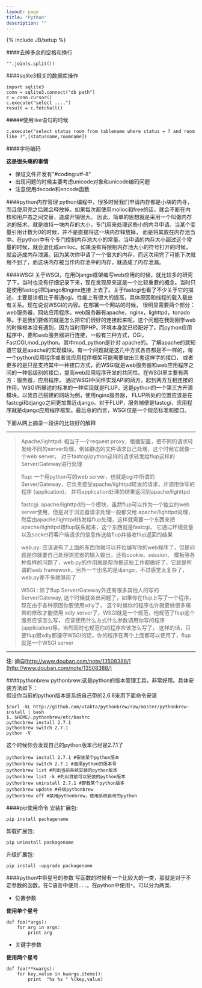```yaml
---
layout: page
title: "Python"
description: ""
---
```

{% include JB/setup %}

####去掉多余的空格和换行

    "".join(s.split())

####sqlite3相关的数据库操作

    import sqlite3
    conn = sqlite3.connect("db path")
    c = conn.cursor()
    c.execute("select ....")
    result = c.fetchall()

#####使用like语句的时候

    c.execute("select status room from tablename where status = ? and room like ?",[statusname,roomname])

####字符编码

**这是很头痛的事情**
+ 保证文件开发有"#coding:utf-8"
+ 出现问题的时候主要考虑unicode对象和unicode编码问题
+ 注意使用decode和encode函数

####python内存管理
python编程中，很多时候我们申请内存都是小块的内寻，而且使用完之后就会释放掉。如果每次都使用molloc和free的话，就会不断在内核和用户态之间交替，造成开销很大。
因此，简单的思想就是采用一个叫做内存池的技术。就是维持一块内存的大小，专门用来处理这些小的内寻申请。当某个变量引用计数为0的时候，并不是直接将这一块内存释放掉，
而是将其放在内存池当中。在python中有个专门控制内存池大小的常量。当申请的内存大小超过这个常量的时候，就会退化成amlloc。如果没有将限制内存池大小的符号打开的时候，
就会造成内存泄漏。因为某次你申请了一个很大的内存，而这次用完了可能下次就用不到了，而这块内存被当作内存池中的内存，就造成了内存泄漏。

####WSGI
关于WSGI，在用Django框架编写web应用的时候，就比较多的研究了下，当时也没有仔细记录下来，现在发现原来这是一个比较重要的概念。当时只是使用fastcgi把Django和nginx连接
上去了。关于fastcgi也看了不少关于它的描述，主要是讲相比于普通cgi。性能上有很大的提高，具体原因和线程的载入载出有关系。现在说说WSGI的内容。在部署一个网站的时候，
很明显需要两个部分：web服务器，网站应用程序。web服务器有apache，nginx，lighttpd，tonado等。于是我们要做的就是怎么把它们很好的连接起来呢。这个问题在我刚刚学web
的时候根本没有遇到，因为当时用PHP。环境本身就已经配好了。而python应用程序中，要和web服务器进行连接，一般有三种方式，CGI，FastCGI,mod_python。其中mod_python是针对
apache的。了解apache的就知道它就是apache的实现模块。有一个问题就是这几中方式各自都是不一样的，每一个python应用程序或者说应用程序框架可能需要做出三套这样字的接口，
或者更多的是只是支持其中一种接口方式，而WSGI就是web服务器和web应用程序之间的一种低级别的接口，提高web应用程序开发的共同性。在WSGI里主要有两方：服务器，应用程序。
通过WSGI中间件实现API的两方。起到两方互相连接的作用。WSGI所描述的标准的一种实现就是FLUP。这是python的一个第三方开源模块。以我自己搭建的网站为例，使用nginx服务器，
FLUP所处的位置应该是在fastcgi和django之间更加靠近django。对于FLUP，服务端便是fastcgi，应用程序就是django应用程序框架。最后总的而言，WSGI仅是一个规范标准和接口。

下面从网上摘录一段讲的比较好的解释

***
>Apache/lighttpd: 相当于一个request proxy，根据配置，把不同的请求转发给不同的server处理，例如静态的文件请求自己处理，这个时候它就像一个web server，
>对于fastcgi/python这样的请求转发给flup这样的Server/Gateway进行处理
>
>flup: 一个用python写的web server，也就是cgi中所谓的Server/Gateway，它负责接受apache/lighttpd转发的请求，并调用你写的程序 (application)，
>并将application处理的结果返回到apache/lighttpd
>
>fastcgi: apache/lighttpd的一个模块，虽然flup可以作为一个独立的web server使用，但是对于浏览器请求处理一般都交给 apache/lighttpd处理，
>然后由apache/lighttpd转发给flup处理，这样就需要一个东西来把apache/lighttpd跟flup联系起来，这个东西就是fastcgi，
>它通过环境变量以及socket将客户端请求的信息传送给flup并接收flup返回的结果
>
>web.py: 应该说有了上面的东西你就可以开始编写你的web程序了，但是问题是你就要自己处理浏览器的输入输出，还有cookie、session、
>模板等各种各样的问题了，web.py的作用就是帮你把这些工作都做好了，它就是所谓的web framework，另外一个出名的是django，不过感觉太复杂了，web.py差不多就够用了
>
>WSGI : 除了flup Server/Gateway外还有很多其他人的写的Server/Gateway, 这个时候就会出问题了，如果你在flup上写了一个程序，现在由于各种原因你要使用xdly了，
>这个时候你的程序也许就要做很多痛苦的修改才能使用 xdly server了，WSGI就是一个规范，他规范了flup这个服务应该怎么写，
>应该使用什么方式什么参数调用你写的程序(application)等，当然同时也规范你的程序应该怎么写了，
>这样的话，只要flup跟xdly都遵守WSGI的话，你的程序在两个上面都可以使用了，flup就是一个WSGI server
***
**注**: 摘自[http://www.douban.com/note/13508388/](http://www.douban.com/note/13508388/)

####pythonbrew
pythonbrew:这是python的版本管理工具，非常好用。具体安装方法如下：  
假设你当前的python版本是系统自己带的2.6.6采用下面命令安装

    $curl -kL http://github.com/utahta/pythonbrew/raw/master/pythonbrew-install | bash
    $. $HOME/.pythonbrew/etc/bashrc
    pythonbrew install 2.7.1
    pythonbrew switch 2.7.1
    python -V

这个时候你会发现自己的python版本已经是2.7.1了

    pythonbrew install 2.7.1 #安装某个python版本
    pythonbrew switch 2.7.1 #选择python的版本号
    pythonbrew list #列出当前系统安装的python版本
    pythonbrew list -k #列出目前可以安装的python版本
    pythonbrew uninstall 2.7.1 #卸载某个python版本
    pythonbrew update #升级pythonbrew
    pythonbrew off #禁用pythonbrew，使用系统自带的python

####pip使用命令
安装扩展包:  

    pip install packagename

卸载扩展包:  

    pip uninstall packagename

升级扩展包:

    pip install -upgrade packagename

####python中带星号的参数
写函数的时候有一个比较大的一类，那就是对于不定参数的函数。在C语言中使用`...`。在python中使用`*`。可以分为两类.  

* 位置参数  

**使用单个星号**

    def foo(*args):
        for arg in args:
            print arg

* 关键字参数  

**使用两个星号**

    def foo(**kwargs):
        for key,value in kwargs.items():
            print  "%s %s " %(key,value)


